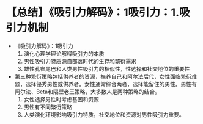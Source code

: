 # 【总结】《吸引力解码》：1吸引力：1.吸引力机制

-   《吸引力解码》：1吸引力
    1.  演化心理学理论解释吸引力的本质
    2.  男性吸引力特质源自部落时代的生存和繁衍需求
    3.  雄性孔雀尾巴和人类男性吸引力的相似性，性选择和社交地位的重要性
-   第三种繁衍策略包括供养者的资源，撫养自己和阿尔法后代，女性面临繁衍难题，选择優秀男性或供养者。女性通常综合两者，选择能留住的男性。男性有阿尔法、Beta和隔壁老王策略，大多数人是两种策略的结合。
    1.  女性选择男性时考虑基因和资源
    2.  男性有不同繁衍策略
    3.  人类演化环境影响吸引力特质，社交地位和资源对男性吸引力重要。
